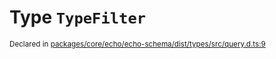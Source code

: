 # Type `TypeFilter`
<sub>Declared in [packages/core/echo/echo-schema/dist/types/src/query.d.ts:9]()</sub>
